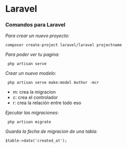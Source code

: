 # Laravel

### Comandos para Laravel

_Para crear un nuevo proyecto:_
```
composer create-project laravel/laravel projectname
```

_Para poder ver tu pagina:_
```
 php artisan serve
```

_Crear un nuevo modelo:_
```
 php artisan serve make:model Author -mcr
```
- m: crea la migracion
- c: crea el controlador
- r: crea la relación entre todo eso

_Ejecutar las migraciones:_
```
 php artisan migrate
```

_Guarda la fecha de migracion de una tabla:_
```
$table->date('created_at');
```
